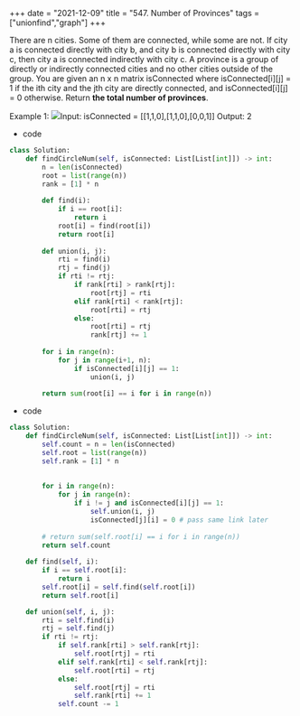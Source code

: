 +++ 
date = "2021-12-09"
title = "547. Number of Provinces"
tags = ["unionfind","graph"]
+++

There are n cities. Some of them are connected, while some are not. If city a is connected directly with city b, and city b is connected directly with city c, then city a is connected indirectly with city c.
A province is a group of directly or indirectly connected cities and no other cities outside of the group.
You are given an n x n matrix isConnected where isConnected[i][j] = 1 if the ith city and the jth city are directly connected, and isConnected[i][j] = 0 otherwise.
Return __the total number of provinces__.
 
Example 1:
![](https://assets.leetcode.com/uploads/2020/12/24/graph1.jpg)Input: isConnected = [[1,1,0],[1,1,0],[0,0,1]] Output: 2

- code
```py
class Solution:
    def findCircleNum(self, isConnected: List[List[int]]) -> int:
        n = len(isConnected)
        root = list(range(n))
        rank = [1] * n
        
        def find(i):
            if i == root[i]:
                return i
            root[i] = find(root[i])
            return root[i]
            
        def union(i, j):
            rti = find(i)
            rtj = find(j)
            if rti != rtj:
                if rank[rti] > rank[rtj]:
                    root[rtj] = rti
                elif rank[rti] < rank[rtj]:
                    root[rti] = rtj
                else:
                    root[rti] = rtj
                    rank[rtj] += 1
                
        for i in range(n):
            for j in range(i+1, n):
                if isConnected[i][j] == 1:
                    union(i, j)
                    
        return sum(root[i] == i for i in range(n))
```
- code
```py
class Solution:
    def findCircleNum(self, isConnected: List[List[int]]) -> int:
        self.count = n = len(isConnected)
        self.root = list(range(n))
        self.rank = [1] * n
        
        
        for i in range(n):
            for j in range(n):
                if i != j and isConnected[i][j] == 1:
                    self.union(i, j)
                    isConnected[j][i] = 0 # pass same link later
                    
        # return sum(self.root[i] == i for i in range(n))
        return self.count
        
    def find(self, i):
        if i == self.root[i]:
            return i
        self.root[i] = self.find(self.root[i])
        return self.root[i]

    def union(self, i, j):
        rti = self.find(i)
        rtj = self.find(j)
        if rti != rtj:
            if self.rank[rti] > self.rank[rtj]:
                self.root[rtj] = rti
            elif self.rank[rti] < self.rank[rtj]:
                self.root[rti] = rtj
            else:
                self.root[rtj] = rti
                self.rank[rti] += 1
            self.count -= 1
```
